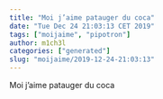 ```yaml
---
title: "Moi j’aime patauger du coca"
date: "Tue Dec 24 21:03:13 CET 2019"
tags: ["moijaime", "pipotron"]
author: m1ch3l
categories: ["generated"]
slug: "moijaime/2019-12-24-21:03:13"
---
```


Moi j’aime patauger du coca
